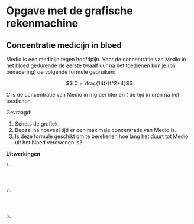 # Opgave met de grafische rekenmachine

  
## Concentratie medicijn in bloed

Medio is een medicijn tegen hoofdpijn. Voor de concentratie van Medio in het bloed gedurende de eerste twaalf uur na het toedienen kun je (bij benadering) de volgende formule gebruiken:


$$ C = \frac{14t}{t^2+4}$$


$C$ is de concentratie van Medio in mg per liter en $t$ de tijd in uren na het toedienen.

Gevraagd:
1. Schets de grafiek.
2. Bepaal na hoeveel tijd er een maximale concentratie van Medio is.
3. Is deze formule geschikt om te berekenen hoe lang het duurt tot Medio uit het bloed verdwenen is?

**Uitwerkingen**
```{figure} https://teachbooks.github.io/Showing-Physics/main/_images/FP.JPG
1.




```

```{figure} https://teachbooks.github.io/Showing-Physics/main/_images/FP.JPG
2.




```
 ```{figure} https://teachbooks.github.io/Showing-Physics/main/_images/FP.JPG
3.




```
